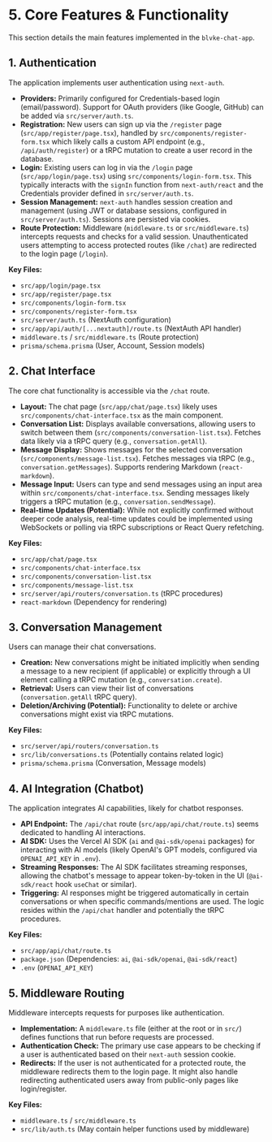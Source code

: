 # 5. Core Features & Functionality

This section details the main features implemented in the `blvke-chat-app`.

## 1. Authentication

The application implements user authentication using `next-auth`.

*   **Providers:** Primarily configured for Credentials-based login (email/password). Support for OAuth providers (like Google, GitHub) can be added via `src/server/auth.ts`.
*   **Registration:** New users can sign up via the `/register` page (`src/app/register/page.tsx`), handled by `src/components/register-form.tsx` which likely calls a custom API endpoint (e.g., `/api/auth/register`) or a tRPC mutation to create a user record in the database.
*   **Login:** Existing users can log in via the `/login` page (`src/app/login/page.tsx`) using `src/components/login-form.tsx`. This typically interacts with the `signIn` function from `next-auth/react` and the Credentials provider defined in `src/server/auth.ts`.
*   **Session Management:** `next-auth` handles session creation and management (using JWT or database sessions, configured in `src/server/auth.ts`). Sessions are persisted via cookies.
*   **Route Protection:** Middleware (`middleware.ts` or `src/middleware.ts`) intercepts requests and checks for a valid session. Unauthenticated users attempting to access protected routes (like `/chat`) are redirected to the login page (`/login`).

**Key Files:**
*   `src/app/login/page.tsx`
*   `src/app/register/page.tsx`
*   `src/components/login-form.tsx`
*   `src/components/register-form.tsx`
*   `src/server/auth.ts` (NextAuth configuration)
*   `src/app/api/auth/[...nextauth]/route.ts` (NextAuth API handler)
*   `middleware.ts` / `src/middleware.ts` (Route protection)
*   `prisma/schema.prisma` (User, Account, Session models)

## 2. Chat Interface

The core chat functionality is accessible via the `/chat` route.

*   **Layout:** The chat page (`src/app/chat/page.tsx`) likely uses `src/components/chat-interface.tsx` as the main component.
*   **Conversation List:** Displays available conversations, allowing users to switch between them (`src/components/conversation-list.tsx`). Fetches data likely via a tRPC query (e.g., `conversation.getAll`).
*   **Message Display:** Shows messages for the selected conversation (`src/components/message-list.tsx`). Fetches messages via tRPC (e.g., `conversation.getMessages`). Supports rendering Markdown (`react-markdown`).
*   **Message Input:** Users can type and send messages using an input area within `src/components/chat-interface.tsx`. Sending messages likely triggers a tRPC mutation (e.g., `conversation.sendMessage`).
*   **Real-time Updates (Potential):** While not explicitly confirmed without deeper code analysis, real-time updates could be implemented using WebSockets or polling via tRPC subscriptions or React Query refetching.

**Key Files:**
*   `src/app/chat/page.tsx`
*   `src/components/chat-interface.tsx`
*   `src/components/conversation-list.tsx`
*   `src/components/message-list.tsx`
*   `src/server/api/routers/conversation.ts` (tRPC procedures)
*   `react-markdown` (Dependency for rendering)

## 3. Conversation Management

Users can manage their chat conversations.

*   **Creation:** New conversations might be initiated implicitly when sending a message to a new recipient (if applicable) or explicitly through a UI element calling a tRPC mutation (e.g., `conversation.create`).
*   **Retrieval:** Users can view their list of conversations (`conversation.getAll` tRPC query).
*   **Deletion/Archiving (Potential):** Functionality to delete or archive conversations might exist via tRPC mutations.

**Key Files:**
*   `src/server/api/routers/conversation.ts`
*   `src/lib/conversations.ts` (Potentially contains related logic)
*   `prisma/schema.prisma` (Conversation, Message models)

## 4. AI Integration (Chatbot)

The application integrates AI capabilities, likely for chatbot responses.

*   **API Endpoint:** The `/api/chat` route (`src/app/api/chat/route.ts`) seems dedicated to handling AI interactions.
*   **AI SDK:** Uses the Vercel AI SDK (`ai` and `@ai-sdk/openai` packages) for interacting with AI models (likely OpenAI's GPT models, configured via `OPENAI_API_KEY` in `.env`).
*   **Streaming Responses:** The AI SDK facilitates streaming responses, allowing the chatbot's message to appear token-by-token in the UI (`@ai-sdk/react` hook `useChat` or similar).
*   **Triggering:** AI responses might be triggered automatically in certain conversations or when specific commands/mentions are used. The logic resides within the `/api/chat` handler and potentially the tRPC procedures.

**Key Files:**
*   `src/app/api/chat/route.ts`
*   `package.json` (Dependencies: `ai`, `@ai-sdk/openai`, `@ai-sdk/react`)
*   `.env` (`OPENAI_API_KEY`)

## 5. Middleware Routing

Middleware intercepts requests for purposes like authentication.

*   **Implementation:** A `middleware.ts` file (either at the root or in `src/`) defines functions that run before requests are processed.
*   **Authentication Check:** The primary use case appears to be checking if a user is authenticated based on their `next-auth` session cookie.
*   **Redirects:** If the user is not authenticated for a protected route, the middleware redirects them to the login page. It might also handle redirecting authenticated users away from public-only pages like login/register.

**Key Files:**
*   `middleware.ts` / `src/middleware.ts`
*   `src/lib/auth.ts` (May contain helper functions used by middleware)